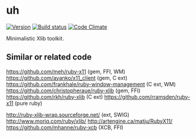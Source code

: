 uh
==

[![Version      ][badge-version-img]][badge-version-uri]
[![Build status ][badge-build-img]][badge-build-uri]
[![Code Climate ][badge-cclimate-img]][badge-cclimate-uri]


  Minimalistic Xlib toolkit.


Similar or related code
-----------------------

https://github.com/meh/ruby-x11 (gem, FFI, WM)
https://github.com/ayanko/x11_client (gem, C ext)
https://github.com/frankhale/ruby-window-management (C ext, WM)
https://github.com/christopheraue/ruby-xlib (gem, FFI)
https://github.com/rkh/ruby-xlib (C ext)
https://github.com/rramsden/ruby-x11 (pure ruby)

http://ruby-xlib-wrap.sourceforge.net/ (ext, SWIG)
http://www.moriq.com/ruby/xlib/
http://artengine.ca/matju/RubyX11/
https://github.com/mhanne/ruby-xcb (XCB, FFI)



[badge-version-img]:  https://img.shields.io/gem/v/uh.svg?style=flat-square
[badge-version-uri]:  https://rubygems.org/gems/uh
[badge-build-img]:    https://img.shields.io/travis/tjouan/uh/master.svg?style=flat-square
[badge-build-uri]:    https://travis-ci.org/tjouan/uh
[badge-cclimate-img]: https://img.shields.io/codeclimate/github/tjouan/uh.svg?style=flat-square
[badge-cclimate-uri]: https://codeclimate.com/github/tjouan/uh
